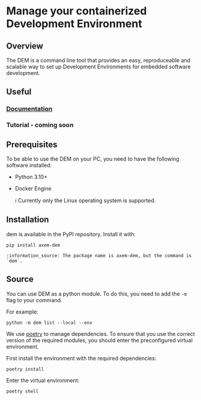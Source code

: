 # Manage your containerized Development Environment

## Overview
The DEM is a command line tool that provides an easy, reproduceable and scalable way to set up 
Development Environments for embedded software development.

## Useful
### [Documentation]()
### Tutorial - coming soon

## Prerequisites

To be able to use the DEM on your PC, you need to have the following software installed:

- Python 3.10+
- Docker Engine

    :information_source: Currently only the Linux operating system is supported.

## Installation

dem is available in the PyPI repository. Install it with:

    pip install axem-dem

    :information_source: The package name is axem-dem, but the command is `dem`.

## Source

You can use DEM as a python module. To do this, you need to add the `-m` flag to your command.

For example:

    python -m dem list --local --env

We use [poetry](https://python-poetry.org/) to manage dependencies. To ensure that you use the 
correct version of the required modules, you should enter the preconfigured virtual environment.

First install the environment with the required dependencies:

    poetry install

Enter the virtual environment:

    poetry shell